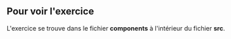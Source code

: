 ## Pour voir l'exercice

L'exercice se trouve dans le fichier **components** à l'intérieur du fichier **src**.